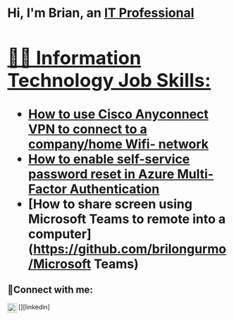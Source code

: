 <h1>Hi, I'm Brian, an <a href="https://linkedin.com/in/Brian">IT Professional

<h2>👨‍💻 Information Technology Job Skills:</h2>

  - [How to use Cisco Anyconnect VPN to connect to a company/home Wifi- network](https://github.com/brilongurmo/CiscoAnyconnect)
  - [How to enable self-service password reset in Azure Multi-Factor Authentication](https://github.com/brilongurmo/Azure-MFA)
  - [How to share screen using Microsoft Teams to remote into a computer](https://github.com/brilongurmo/Microsoft Teams)


<h2>🤳Connect with me:</h2>

[<img align="left" alt="Brian | LinkedIn" width="22px" src="https://cdn.jsdelivr.net/npm/simple-icons@v3/icons/linkedin.svg" />][linkedin]
